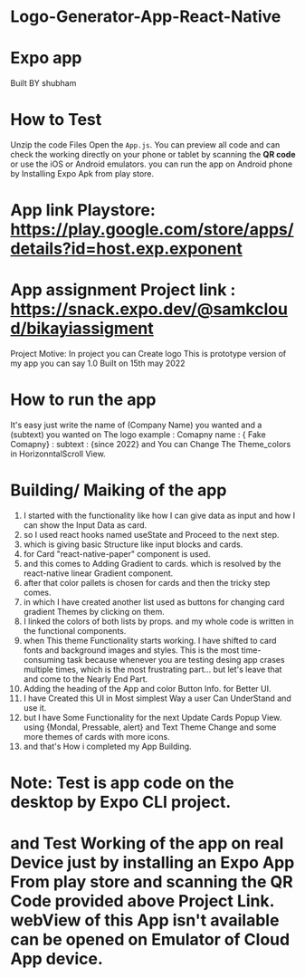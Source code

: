 # Logo-Generator-App-React-Native
# Expo app
Built BY shubham

# How to Test
Unzip the code Files
Open the `App.js`. You can preview all code and can check the working directly on your phone or tablet by scanning the **QR code** or use the iOS or Android emulators.
you can run the app on Android phone by Installing Expo Apk from play store.
# App link Playstore: https://play.google.com/store/apps/details?id=host.exp.exponent
# App assignment Project link : https://snack.expo.dev/@samkcloud/bikayiassigment

Project Motive: In project you can Create logo 
This is prototype version of my app you can say 1.0 Built on 15th may 2022

# How to run the app

It's easy just write the name of (Company Name) you wanted and a (subtext) you wanted on The logo
example : Comapny name : { Fake Comapny}
        : subtext : {since 2022}
and You can Change The Theme_colors in HorizonntalScroll View.
# Building/ Maiking of the app
1. I started with the functionality like how I can give data as input and how I can show the Input Data as card.
2. so I used react hooks named useState and Proceed to the next step.
3. which is giving basic Structure like input blocks and cards.
4. for Card "react-native-paper" component is used.
5. and this comes to Adding Gradient to cards. which is resolved by the react-native linear Gradient component.
6. after that color pallets is chosen for cards and then the tricky step comes.
7. in which I have created another list used as buttons for changing card gradient Themes by clicking on them. 
8. I linked the colors of both lists by props. and my whole code is written in the functional components.
9. when This theme Functionality starts working. I have shifted to card fonts and background images and styles. This is the most time-consuming task because whenever you are testing desing app crases multiple times, which is the most frustrating part... but let's leave that and come to the Nearly End Part.
10. Adding the heading of the App and color Button Info. for Better UI. 
11. I have Created this UI in Most simplest Way a user Can UnderStand and use it.
12. but I have Some Functionality for the next Update Cards Popup View. using {Mondal, Pressable, alert} and Text Theme Change and some more themes of cards with more icons.
13. and that's How i completed my App Building. 

# Note: Test is app code on the desktop by Expo CLI project.
# and Test Working of the app on real Device just by installing an Expo App From play store and scanning the QR Code provided above Project Link. webView of this App isn't available can be opened on Emulator of Cloud App device.



